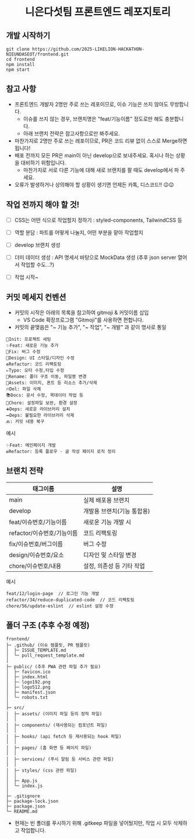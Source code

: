 # <div align="center">니은다섯팀 프론트엔드 레포지토리</div>


## 개발 시작하기
```
git clone https://github.com/2025-LIKELION-HACKATHON-NIEUNDASEOT/frontend.git
cd frontend
npm install
npm start
```


## 참고 사항
- 프론트엔드 개발자 2명만 주로 쓰는 레포이므로, 이슈 기능은 쓰지 않아도 무방합니다.
  - 이슈를 쓰지 않는 경우, 브랜치명은 "feat/기능이름" 정도로만 해도 충분합니다.
  - 아래 브랜치 전략은 참고사항으로만 봐주세요.
- 마찬가지로 2명만 주로 쓰는 레포이므로, PR은 코드 리뷰 없이 스스로 Merge하면 됩니다!
- 배포 전까지 모든 PR은 main이 아닌 develop으로 보내주세요. 혹시나 하는 상황을 대비하기 위함입니다.
  - 마찬가지로 서로 다른 기능에 대해 새로 브랜치를 팔 때도 develop에서 파 주세요.
- 오류가 발생하거나 상의해야 할 상황이 생기면 언제든 카톡, 디스코드!! 😉😉


## 작업 전까지 해야 할 것!
- [ ] CSS는 어떤 식으로 작업할지 정하기 : styled-components, TailwindCSS 등
- [ ] 역할 분담 : 파트를 어떻게 나눌지, 어떤 부분을 맡아 작업할지
- [ ] develop 브랜치 생성
- [ ] 더미 데이터 생성 : API 명세서 바탕으로 MockData 생성 (추후 json server 열어서 작업할 수도...?)
- [ ] 작업 시작~


## 커밋 메세지 컨벤션
- 커밋의 시작은 아래의 목록을 참고하여 gitmoji & 커밋이름 삽입
  - VS Code 확장프로그램 "Gitmoji"를 사용하면 편합니다.  
- 커밋의 끝맺음은 "~ 기능 추가", "~ 작업", "~ 개발" 과 같이 명사로 통일
```
🎉Init: 프로젝트 세팅
✨Feat: 새로운 기능 추가
🐛Fix: 버그 수정
🎨Design: UI 스타일/디자인 수정
♻️Refactor: 코드 리팩토링
✏️Typo: 오타 수정,타입 수정
🚚Rename: 폴더 구조 이동, 파일명 변경
🍱Assets: 이미지, 폰트 등 리소스 추가/삭제
🔥Del: 파일 삭제
📚Docs: 문서 수정, 목데이터 작업 등
🔧Chore: 설정파일 보완, 환경 설정
➕Deps: 새로운 라이브러리 설치
➖Deps: 불필요한 라이브러리 삭제
🔙: 커밋 내용 복구
```
예시
```
✨Feat: 메인페이지 개발
♻️Refactor: 등록 플로우 - 글 작성 페이지 로직 정리
```


## 브랜치 전략
|태그이름|설명|
|--------|-------|
|main|실제 배포용 브랜치|
|develop|개발용 브랜치(기능 통합용)|
|feat/이슈번호/기능이름|새로운 기능 개발 시|
|refactor/이슈번호/기능이름|코드 리팩토링|
|fix/이슈번호/버그이름|버그 수정|
|design/이슈번호/요소|디자인 및 스타일 변경|
|chore/이슈번호/내용|설정, 의존성 등 기타 작업|

예시
```
feat/12/login-page  // 로그인 기능 개발
refactor/34/reduce-duplicated-code  // 코드 리팩토링
chore/56/update-eslint  // eslint 설정 수정
```


## 폴더 구조 (추후 수정 예정)
```
frontend/
├─ .github/ (이슈 템플릿, PR 템플릿)
│  ├─ ISSUE_TEMPLATE.md
│  └─ pull_request_template.md
│                
├─ public/ (추후 PWA 관련 파일 추가 필요)               
│  ├─ favicon.ico     
│  ├─ index.html  
│  ├─ logo192.png
│  ├─ logo512.png
│  ├─ manifest.json
│  └─ robots.txt             
│
├─ src/
│  ├─ assets/ (이미지 파일 등의 정적 파일)            
│  │
│  ├─ components/ (재사용되는 컴포넌트 파일)       
│  │
│  ├─ hooks/ (api fetch 등 재사용되는 hook 파일)               
│  │
│  ├─ pages/ (홈 화면 등 페이지 파일)             
│  │
│  ├─ services/ (푸시 알림 등 서비스 관련 파일)         
│  │
│  ├─ styles/ (css 관련 파일)           
│  │
│  ├─ App.js            
│  └─ index.js          
│
├─ .gitignore
├─ package-lock.json                  
├─ package.json
└─ README.md
```
- 현재는 빈 폴더를 푸시하기 위해 .gitkeep 파일을 넣어뒀지만, 작업 시 모두 삭제하고 작업합니다.